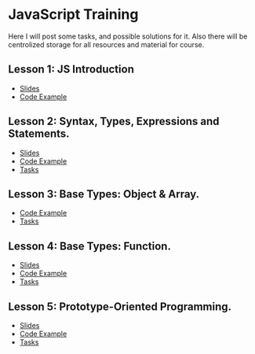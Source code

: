# JavaScript Training
Here I will post some tasks, and possible solutions for it. 
Also there will be centrolized storage for all resources and material for course.

## Lesson 1: JS Introduction
  - [Slides](http://slides.com/diodredd/deck/fullscreen)
  - [Code Example](https://plnkr.co/edit/0cJ2AyADN4p7Mixf4UsP)

## Lesson 2: Syntax, Types, Expressions and Statements.
  - [Slides](http://slides.com/diodredd/deck-1)
  - [Code Example](https://plnkr.co/edit/wyHA8CCYSyrOYUIfXtj9)
  - [Tasks](https://github.com/DioDread/JavaScript-training/blob/master/task1/description.md)

## Lesson 3: Base Types: Object & Array.
  - [Code Example](#)
  - [Tasks](#)

## Lesson 4: Base Types: Function.  
  - [Slides](#)
  - [Code Example](#)
  - [Tasks](#)

## Lesson 5: Prototype-Oriented Programming.
  - [Slides](#)
  - [Code Example](#)
  - [Tasks](#)
